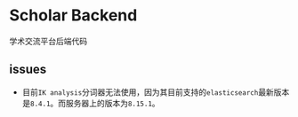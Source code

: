# Scholar Backend
学术交流平台后端代码

## issues
- 目前`IK analysis`分词器无法使用，因为其目前支持的`elasticsearch`最新版本是`8.4.1`。而服务器上的版本为`8.15.1`。

